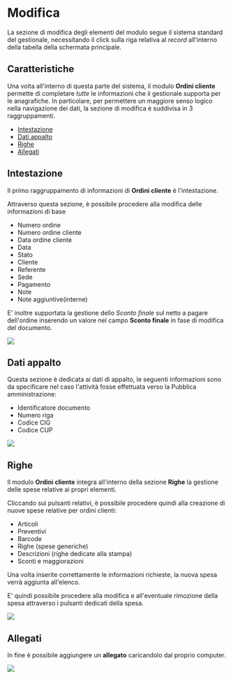 # Modifica

La sezione di modifica degli elementi del modulo segue il sistema standard del gestionale, necessitando il click sulla riga relativa al _record_ all'interno della tabella della schermata principale.

## Caratteristiche

Una volta all'interno di questa parte del sistema, il modulo **Ordini cliente** permette di completare _tutte_ le informazioni che il gestionale supporta per le anagrafiche. In particolare, per permettere un maggiore senso logico nella navigazione dei dati, la sezione di modifica è suddivisa in 3 raggruppamenti.

* [Intestazione](modifica.md#intestazione)
* [Dati appalto](../preventivi/modifica.md#dati-appalto)
* [Righe](modifica.md#righe)
* [Allegati](modifica.md#allegati)

## Intestazione

Il primo raggruppamento di informazioni di **Ordini cliente** è l'intestazione.

Attraverso questa sezione, è possibile procedere alla modifica delle informazioni di base

* Numero ordine
* Numero ordine cliente
* Data ordine cliente
* Data
* Stato
* Cliente
* Referente
* Sede
* Pagamento
* Note
* Note aggiuntive(interne)

E' inoltre supportata la gestione dello _Sconto finale_ sul netto a pagare dell'ordine inserendo un valore nel campo **Sconto finale** in fase di modifica del documento.

![](https://firebasestorage.googleapis.com/v0/b/gitbook-x-prod.appspot.com/o/spaces%2F-LZJeLg23eVDvrCv74U7-887967055%2Fuploads%2Fshr651dRtuqwfnLdX81T%2Ffile.png?alt=media)

## Dati appalto

Questa sezione è dedicata ai dati di appalto, le seguenti informazioni sono da specificare nel caso l'attività fosse effettuata verso la Pubblica amministrazione:

* Identificatore documento
* Numero riga
* Codice CIG
* Codice CUP

![](https://firebasestorage.googleapis.com/v0/b/gitbook-x-prod.appspot.com/o/spaces%2F-LZJeLg23eVDvrCv74U7-887967055%2Fuploads%2FvlFJRGu8gVvk4qASErss%2Ffile.png?alt=media)

## Righe

Il modulo **Ordini cliente** integra all'interno della sezione **Righe** la gestione delle spese relative ai propri elementi.

Cliccando sui pulsanti relativi, è possibile procedere quindi alla creazione di nuove spese relative per ordini clienti:

* Articoli
* Preventivi
* Barcode
* Righe (spese generiche)
* Descrizioni (righe dedicate alla stampa)
* Sconti e maggiorazioni

Una volta inserite correttamente le informazioni richieste, la nuova spesa verrà aggiunta all'elenco.

E' quindi possibile procedere alla modifica e all'eventuale rimozione della spesa attraverso i pulsanti dedicati della spesa.

![](https://firebasestorage.googleapis.com/v0/b/gitbook-x-prod.appspot.com/o/spaces%2F-LZJeLg23eVDvrCv74U7-887967055%2Fuploads%2FUWSM0ZkMqK2nYVHFjLyw%2Ffile.png?alt=media)

## Allegati

In fine è possibile aggiungere un **allegato** caricandolo dal proprio computer.

![](https://firebasestorage.googleapis.com/v0/b/gitbook-x-prod.appspot.com/o/spaces%2F-LZJeLg23eVDvrCv74U7-887967055%2Fuploads%2Fs5V4T5jNsmsk1cHOOrlx%2Ffile.png?alt=media)
